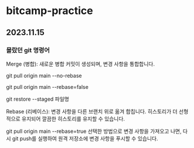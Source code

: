 # bitcamp-practice

## 2023.11.15

### 몰랐던 git 명령어
Merge (병합): 새로운 병합 커밋이 생성되며, 변경 사항을 통합합니다.

git pull origin main --no-rebase

git pull origin main --rebase=false

git restore --staged 파일명

Rebase (리베이스): 변경 사항을 다른 브랜치 위로 옮겨 합칩니다. 히스토리가 더 선형적으로 유지되어 깔끔한 히스토리를 유지할 수 있습니다.



git pull origin main --rebase=true
선택한 방법으로 변경 사항을 가져오고 나면, 다시 git push를 실행하여 원격 저장소에 변경 사항을 푸시할 수 있습니다.
